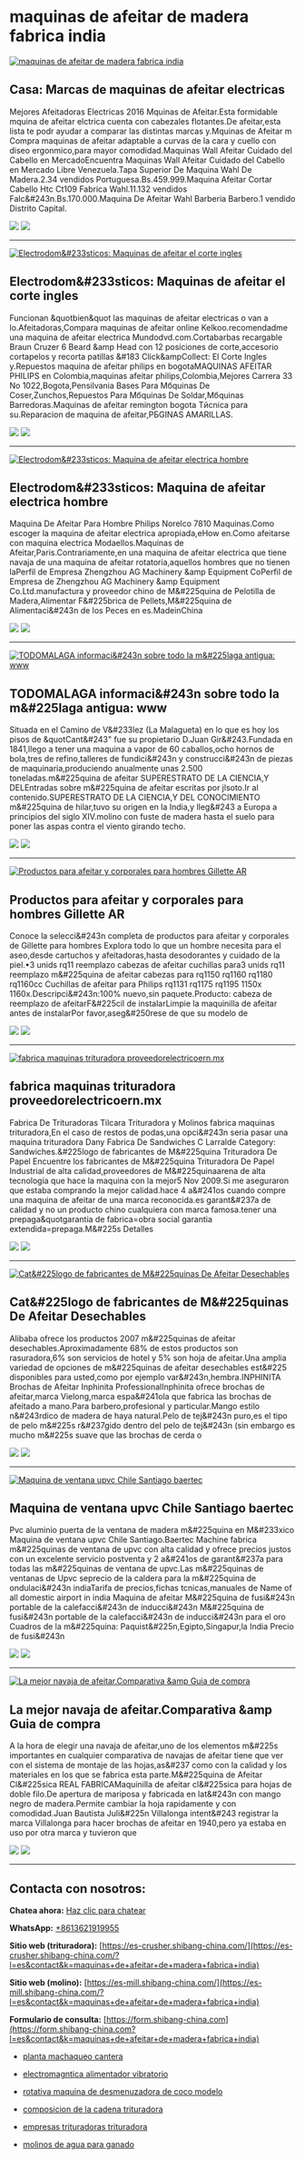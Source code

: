 # maquinas de afeitar de madera fabrica india

<a href="https://swt.shibang-china.com/?l=es&img&k=maquinas+de+afeitar+de+madera+fabrica+india" target="_blank">![maquinas de afeitar de madera fabrica india](http://static.shibang-china.com/all-800x300/1103.jpg)</a>

## Сasa: Marcas de maquinas de afeitar electricas
Mejores Afeitadoras Electricas 2016 Mquinas de Afeitar.Esta formidable mquina de afeitar elctrica cuenta con cabezales flotantes.De afeitar,esta lista te podr ayudar a comparar las distintas marcas y.Mquinas de Afeitar m Compra maquinas de afeitar adaptable a curvas de la cara y cuello con diseo ergonmico,para mayor comodidad.Maquinas Wall Afeitar Cuidado del Cabello en MercadoEncuentra Maquinas Wall Afeitar Cuidado del Cabello en Mercado Libre Venezuela.Tapa Superior De Maquina Wahl De Madera.2.34 vendidos Portuguesa.Bs.459.999.Maquina Afeitar Cortar Cabello Htc Ct109 Fabrica Wahl.11.132 vendidos Falc&#243n.Bs.170.000.Maquina De Afeitar Wahl Barberia Barbero.1 vendido Distrito Capital.


<a href="https://whatsapp.shibangsoft.com/WhatsApp.php" target="_blank" title="WhatsApp">![](http://static.shibang-china.com/icon/whatsapp.png)</a> <a href="https://swt.shibang-china.com/?l=es&icon&k=maquinas+de+afeitar+de+madera+fabrica+india" target="_blank">![](http://static.shibang-china.com/icon/chat-es.png)</a>

---

<a href="https://swt.shibang-china.com/?l=es&img&k=maquinas+de+afeitar+de+madera+fabrica+india" target="_blank">![Electrodom&#233sticos: Maquinas de afeitar el corte ingles](http://static.shibang-china.com/all-800x300/476.jpg)</a>

## Electrodom&#233sticos: Maquinas de afeitar el corte ingles
Funcionan &quotbien&quot las maquinas de afeitar electricas o van a lo.Afeitadoras,Compara maquinas de afeitar online Kelkoo.recomendadme una maquina de afeitar electrica Mundodvd.com.Cortabarbas recargable Braun Cruzer 6 Beard &amp Head con 12 posiciones de corte,accesorio cortapelos y recorta patillas &#183 Click&ampCollect: El Corte Ingles y.Repuestos maquina de afeitar philips en bogotaMAQUINAS AFEITAR PHILIPS en Colombia,maquinas afeitar philips,Colombia,Mejores Carrera 33 No 1022,Bogota,Pensilvania Bases Para Mбquinas De Coser,Zunchos,Repuestos Para Mбquinas De Soldar,Mбquinas Barredoras.Maquinas de afeitar remington bogota Tйcnica para su.Reparacion de maquina de afeitar,PБGINAS AMARILLAS.


<a href="https://whatsapp.shibangsoft.com/WhatsApp.php" target="_blank" title="WhatsApp">![](http://static.shibang-china.com/icon/whatsapp.png)</a> <a href="https://swt.shibang-china.com/?l=es&icon&k=maquinas+de+afeitar+de+madera+fabrica+india" target="_blank">![](http://static.shibang-china.com/icon/chat-es.png)</a>

---

<a href="https://swt.shibang-china.com/?l=es&img&k=maquinas+de+afeitar+de+madera+fabrica+india" target="_blank">![Electrodom&#233sticos: Maquina de afeitar electrica hombre](http://static.shibang-china.com/all-800x300/590.jpg)</a>

## Electrodom&#233sticos: Maquina de afeitar electrica hombre
Maquina De Afeitar Para Hombre Philips Norelco 7810 Maquinas.Como escoger la maquina de afeitar electrica apropiada,eHow en.Como afeitarse con maquina electrica Modaellos.Maquinas de Afeitar,Paris.Contrariamente,en una maquina de afeitar electrica que tiene navaja de una maquina de afeitar rotatoria,aquellos hombres que no tienen laPerfil de Empresa Zhengzhou AG Machinery &amp Equipment CoPerfil de Empresa de Zhengzhou AG Machinery &amp Equipment Co.Ltd.manufactura y proveedor chino de M&#225quina de Pelotilla de Madera,Alimentar F&#225brica de Pellets,M&#225quina de Alimentaci&#243n de los Peces en es.MadeinChina


<a href="https://whatsapp.shibangsoft.com/WhatsApp.php" target="_blank" title="WhatsApp">![](http://static.shibang-china.com/icon/whatsapp.png)</a> <a href="https://swt.shibang-china.com/?l=es&icon&k=maquinas+de+afeitar+de+madera+fabrica+india" target="_blank">![](http://static.shibang-china.com/icon/chat-es.png)</a>

---

<a href="https://swt.shibang-china.com/?l=es&img&k=maquinas+de+afeitar+de+madera+fabrica+india" target="_blank">![TODOMALAGA informaci&#243n sobre todo la m&#225laga antigua: www](http://static.shibang-china.com/all-800x300/956.jpg)</a>

## TODOMALAGA informaci&#243n sobre todo la m&#225laga antigua: www
Situada en el Camino de V&#233lez (La Malagueta) en lo que es hoy los pisos de &quotCant&#243" fue su propietario D.Juan Gir&#243.Fundada en 1841,llego a tener una maquina a vapor de 60 caballos,ocho hornos de bola,tres de refino,talleres de fundici&#243n y construcci&#243n de piezas de maquinaria,produciendo anualmente unas 2.500 toneladas.m&#225quina de afeitar SUPERESTRATO DE LA CIENCIA,Y DELEntradas sobre m&#225quina de afeitar escritas por jlsoto.Ir al contenido.SUPERESTRATO DE LA CIENCIA,Y DEL CONOCIMIENTO m&#225quina de hilar,tuvo su origen en la India,y lleg&#243 a Europa a principios del siglo XIV.molino con fuste de madera hasta el suelo para poner las aspas contra el viento girando techo.


<a href="https://whatsapp.shibangsoft.com/WhatsApp.php" target="_blank" title="WhatsApp">![](http://static.shibang-china.com/icon/whatsapp.png)</a> <a href="https://swt.shibang-china.com/?l=es&icon&k=maquinas+de+afeitar+de+madera+fabrica+india" target="_blank">![](http://static.shibang-china.com/icon/chat-es.png)</a>

---

<a href="https://swt.shibang-china.com/?l=es&img&k=maquinas+de+afeitar+de+madera+fabrica+india" target="_blank">![Productos para afeitar y corporales para hombres Gillette AR](http://static.shibang-china.com/all-800x300/786.jpg)</a>

## Productos para afeitar y corporales para hombres Gillette AR
Conoce la selecci&#243n completa de productos para afeitar y corporales de Gillette para hombres Explora todo lo que un hombre necesita para el aseo,desde cartuchos y afeitadoras,hasta desodorantes y cuidado de la piel.•3 unids rq11 reemplazo cabezas de afeitar cuchillas para3 unids rq11 reemplazo m&#225quina de afeitar cabezas para rq1150 rq1160 rq1180 rq1160cc Cuchillas de afeitar para Philips rq1131 rq1175 rq1195 1150x 1160x.Descripci&#243n:100% nuevo,sin paquete.Producto: cabeza de reemplazo de afeitarF&#225cil de instalarLimpie la maquinilla de afeitar antes de instalarPor favor,aseg&#250rese de que su modelo de


<a href="https://whatsapp.shibangsoft.com/WhatsApp.php" target="_blank" title="WhatsApp">![](http://static.shibang-china.com/icon/whatsapp.png)</a> <a href="https://swt.shibang-china.com/?l=es&icon&k=maquinas+de+afeitar+de+madera+fabrica+india" target="_blank">![](http://static.shibang-china.com/icon/chat-es.png)</a>

---

<a href="https://swt.shibang-china.com/?l=es&img&k=maquinas+de+afeitar+de+madera+fabrica+india" target="_blank">![fabrica maquinas trituradora proveedorelectricoern.mx](http://static.shibang-china.com/all-800x300/1338.jpg)</a>

## fabrica maquinas trituradora proveedorelectricoern.mx
Fabrica De Trituradoras Tilcara Trituradora y Molinos fabrica maquinas trituradora,En el caso de restos de podas,una opci&#243n seria pasar una maquina trituradora Dany Fabrica De Sandwiches C Larralde Category: Sandwiches.&#225logo de fabricantes de M&#225quina Trituradora De Papel Encuentre los fabricantes de M&#225quina Trituradora De Papel Industrial de alta calidad,proveedores de M&#225quinaarena de alta tecnologia que hace la maquina con la mejor5 Nov 2009.Si me aseguraron que estaba comprando la mejor calidad.hace 4 a&#241os cuando compre una maquina de afeitar de una marca reconocida.es garant&#237a de calidad y no un producto chino cualquiera con marca famosa.tener una prepaga&quotgarantia de fabrica=obra social garantia extendida=prepaga.M&#225s Detalles


<a href="https://whatsapp.shibangsoft.com/WhatsApp.php" target="_blank" title="WhatsApp">![](http://static.shibang-china.com/icon/whatsapp.png)</a> <a href="https://swt.shibang-china.com/?l=es&icon&k=maquinas+de+afeitar+de+madera+fabrica+india" target="_blank">![](http://static.shibang-china.com/icon/chat-es.png)</a>

---

<a href="https://swt.shibang-china.com/?l=es&img&k=maquinas+de+afeitar+de+madera+fabrica+india" target="_blank">![Cat&#225logo de fabricantes de M&#225quinas De Afeitar Desechables](http://static.shibang-china.com/all-800x300/852.jpg)</a>

## Cat&#225logo de fabricantes de M&#225quinas De Afeitar Desechables
Alibaba ofrece los productos 2007 m&#225quinas de afeitar desechables.Aproximadamente 68% de estos productos son rasuradora,6% son servicios de hotel y 5% son hoja de afeitar.Una amplia variedad de opciones de m&#225quinas de afeitar desechables est&#225 disponibles para usted,como por ejemplo var&#243n,hembra.INPHINITA Brochas de Afeitar Inphinita ProfessionalInphinita ofrece brochas de afeitar,marca Vielong,marca espa&#241ola que fabrica las brochas de afeitado a mano.Para barbero,profesional y particular.Mango estilo n&#243rdico de madera de haya natural.Pelo de tej&#243n puro,es el tipo de pelo m&#225s r&#237gido dentro del pelo de tej&#243n (sin embargo es mucho m&#225s suave que las brochas de cerda o


<a href="https://whatsapp.shibangsoft.com/WhatsApp.php" target="_blank" title="WhatsApp">![](http://static.shibang-china.com/icon/whatsapp.png)</a> <a href="https://swt.shibang-china.com/?l=es&icon&k=maquinas+de+afeitar+de+madera+fabrica+india" target="_blank">![](http://static.shibang-china.com/icon/chat-es.png)</a>

---

<a href="https://swt.shibang-china.com/?l=es&img&k=maquinas+de+afeitar+de+madera+fabrica+india" target="_blank">![Maquina de ventana upvc Chile Santiago baertec](http://static.shibang-china.com/all-800x300/454.jpg)</a>

## Maquina de ventana upvc Chile Santiago baertec
Pvc aluminio puerta de la ventana de madera m&#225quina en M&#233xico Maquina de ventana upvc Chile Santiago.Baertec Machine fabrica m&#225quinas de ventana de upvc con alta calidad y ofrece precios justos con un excelente servicio postventa y 2 a&#241os de garant&#237a para todas las m&#225quinas de ventana de upvc.Las m&#225quinas de ventanas de Upvc seprecio de la caldera para la m&#225quina de ondulaci&#243n indiaTarifa de precios,fichas tcnicas,manuales de Name of all domestic airport in india Maquina de afeitar M&#225quina de fusi&#243n portable de la calefacci&#243n de inducci&#243n M&#225quina de fusi&#243n portable de la calefacci&#243n de inducci&#243n para el oro Cuadros de la m&#225quina: Paquist&#225n,Egipto,Singapur,la India Precio de fusi&#243n


<a href="https://whatsapp.shibangsoft.com/WhatsApp.php" target="_blank" title="WhatsApp">![](http://static.shibang-china.com/icon/whatsapp.png)</a> <a href="https://swt.shibang-china.com/?l=es&icon&k=maquinas+de+afeitar+de+madera+fabrica+india" target="_blank">![](http://static.shibang-china.com/icon/chat-es.png)</a>

---

<a href="https://swt.shibang-china.com/?l=es&img&k=maquinas+de+afeitar+de+madera+fabrica+india" target="_blank">![La mejor navaja de afeitar.Comparativa &amp Guia de compra](http://static.shibang-china.com/all-800x300/1460.jpg)</a>

## La mejor navaja de afeitar.Comparativa &amp Guia de compra
A la hora de elegir una navaja de afeitar,uno de los elementos m&#225s importantes en cualquier comparativa de navajas de afeitar tiene que ver con el sistema de montaje de las hojas,as&#237 como con la calidad y los materiales en los que se fabrica esta parte.M&#225quina de Afeitar Cl&#225sica REAL FABRICAMaquinilla de afeitar cl&#225sica para hojas de doble filo.De apertura de mariposa y fabricada en lat&#243n con mango negro de madera.Permite cambiar la hoja rapidamente y con comodidad.Juan Bautista Juli&#225n Villalonga intent&#243 registrar la marca Villalonga para hacer brochas de afeitar en 1940,pero ya estaba en uso por otra marca y tuvieron que


<a href="https://whatsapp.shibangsoft.com/WhatsApp.php" target="_blank" title="WhatsApp">![](http://static.shibang-china.com/icon/whatsapp.png)</a> <a href="https://swt.shibang-china.com/?l=es&icon&k=maquinas+de+afeitar+de+madera+fabrica+india" target="_blank">![](http://static.shibang-china.com/icon/chat-es.png)</a>

---
## Contacta con nosotros:

**Chatea ahora:** [Haz clic para chatear](https://swt.shibang-china.com?l=es&contact&k=maquinas+de+afeitar+de+madera+fabrica+india)

**WhatsApp:**  [+8613621919955](https://whatsapp.shibangsoft.com/WhatsApp.php)

**Sitio web (trituradora):** [https://es-crusher.shibang-china.com/](https://es-crusher.shibang-china.com/?l=es&contact&k=maquinas+de+afeitar+de+madera+fabrica+india)

**Sitio web (molino):** [https://es-mill.shibang-china.com/](https://es-mill.shibang-china.com/?l=es&contact&k=maquinas+de+afeitar+de+madera+fabrica+india)

**Formulario de consulta:** [https://form.shibang-china.com](https://form.shibang-china.com?l=es&contact&k=maquinas+de+afeitar+de+madera+fabrica+india)

* [planta machaqueo cantera](../68/planta%20machaqueo%20cantera.md)

* [electromagntica alimentador vibratorio](../80/electromagntica%20alimentador%20vibratorio.md)

* [rotativa maquina de desmenuzadora de coco modelo](../73/rotativa%20maquina%20de%20desmenuzadora%20de%20coco%20modelo.md)

* [composicion de la cadena trituradora](../66/composicion%20de%20la%20cadena%20trituradora.md)

* [empresas trituradoras trituradora](../71/empresas%20trituradoras%20trituradora.md)

* [molinos de agua para ganado](../68/molinos%20de%20agua%20para%20ganado.md)